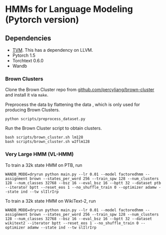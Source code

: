 # HMMs for Language Modeling (Pytorch version)

## Dependencies
* [TVM](https://tvm.apache.org/docs/install/from_source.html#developers-get-source-from-github). This has a dependency on LLVM.
* Pytorch 1.5
* Torchtext 0.6.0
* Wandb

### Brown Clusters
Clone the Brown Cluster repo from
[github.com/percyliang/brown-cluster](https://github.com/percyliang/brown-cluster)
and install it via `make`.

Preprocess the data by flattening the data , which is only used for producing Brown Clusters.
```
python scripts/preprocess_dataset.py
```

Run the Brown Cluster script to obtain clusters.
```
bash scripts/brown_cluster.sh lm128
bash scripts/brown_cluster.sh w2flm128
```

### Very Large HMM (VL-HMM)

To train a 32k state HMM on PTB, run
```
WANDB_MODE=dryrun python main.py --lr 0.01 --model factoredhmm --assignment brown --states_per_word 256 --train_spw 128 --num_clusters 128 --num_classes 32768 --bsz 16 --eval_bsz 16 --bptt 32 --dataset ptb --iterator bptt --reset_eos 1 --no_shuffle_train 0 --optimizer adamw --state ind --tw slIlrIrp
```

To train a 32k state HMM on WikiText-2, run
```
WANDB_MODE=dryrun python main.py --lr 0.01 --model factoredhmm --assignment brown --states_per_word 256 --train_spw 128 --num_clusters 128 --num_classes 32768 --bsz 16 --eval_bsz 16 --bptt 32 --dataset wikitext2 --iterator bptt --reset_eos 1 --no_shuffle_train 0 --optimizer adamw --state ind --tw slIlrIrp
```


